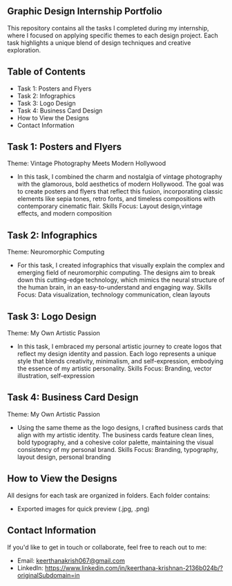 ## Graphic Design Internship Portfolio
 This repository contains all the tasks I completed during my internship, where I focused on applying specific themes to each design project. Each task highlights a unique blend of design techniques and creative exploration.

## Table of Contents
- Task 1: Posters and Flyers
- Task 2: Infographics
- Task 3: Logo Design
- Task 4: Business Card Design
- How to View the Designs
- Contact Information
## Task 1: Posters and Flyers
Theme: Vintage Photography Meets Modern Hollywood
- In this task, I combined the charm and nostalgia of vintage photography with the glamorous, bold aesthetics of modern Hollywood. The goal was to create posters and flyers that reflect this fusion, incorporating classic elements like sepia tones, retro fonts, and timeless compositions with contemporary cinematic flair.
Skills Focus: Layout design,vintage effects, and modern composition
## Task 2: Infographics
Theme: Neuromorphic Computing
- For this task, I created infographics that visually explain the complex and emerging field of neuromorphic computing. The designs aim to break down this cutting-edge technology, which mimics the neural structure of the human brain, in an easy-to-understand and engaging way.
Skills Focus: Data visualization, technology communication, clean layouts
## Task 3: Logo Design
Theme: My Own Artistic Passion
- In this task, I embraced my personal artistic journey to create logos that reflect my design identity and passion. Each logo represents a unique style that blends creativity, minimalism, and self-expression, embodying the essence of my artistic personality.
Skills Focus: Branding, vector illustration, self-expression
## Task 4: Business Card Design
Theme: My Own Artistic Passion
- Using the same theme as the logo designs, I crafted business cards that align with my artistic identity. The business cards feature clean lines, bold typography, and a cohesive color palette, maintaining the visual consistency of my personal brand.
Skills Focus: Branding, typography, layout design, personal branding

## How to View the Designs
 All designs for each task are organized in folders.
 Each folder contains:

- Exported images for quick preview (.jpg, .png)

## Contact Information
If you'd like to get in touch or collaborate, feel free to reach out to me:

- Email: keerthanakrish067@gmail.com
- LinkedIn: https://www.linkedin.com/in/keerthana-krishnan-2136b024b/?originalSubdomain=in
